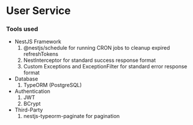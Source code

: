 # User Service
### Tools used
- NestJS Framework
	1. @nestjs/schedule for running CRON jobs to cleanup expired refreshTokens
	2. NestInterceptor for standard success response format
	3. Custom Exceptions and ExceptionFilter for standard error response format
- Database
	1. TypeORM (PostgreSQL)
- Authentication
	1. JWT
	2. BCrypt
- Third-Party
	1. nestjs-typeorm-paginate for pagination
	
